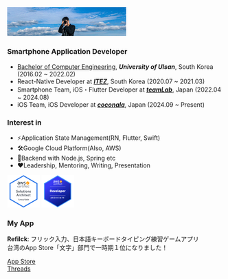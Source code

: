 <img src="./background.jpg" width="55%" height="55%">


### Smartphone Application Developer
- <ins>Bachelor of Computer Engineering</ins>, ***University of Ulsan***, South Korea (2016.02 ~ 2022.02)
- React-Native Developer at ***[ITEZ](https://www.itez.io/)***, South Korea (2020.07 ~ 2021.03)
- Smartphone Team, iOS・Flutter Developer at ***[teamLab](https://www.team-lab.com/)***, Japan (2022.04 ~ 2024.08)
- iOS Team, iOS Developer at ***[coconala](https://coconala.co.jp/)***, Japan (2024.09 ~ Present)

### Interest in
- ⚡Application State Management(RN, Flutter, Swift)
- 🛠️Google Cloud Platform(Also, AWS)
- 🚀Backend with Node.js, Spring etc
- ❤️Leadership, Mentoring, Writing, Presentation

<div>
<img src="./aws-certified-solutions-architect-associate.png" width="15%" height="15%">
<img src="./aws-certified-developer.png" width="15%" height="15%">
</div>

### My App
**Refilck**: フリック入力、日本語キーボードタイピング練習ゲームアプリ  
台湾のApp Store「文字」部門で一時期１位になりました！

[App Store](https://apps.apple.com/jp/app/reflick/id6445889207)  
[Threads](https://www.threads.net/@reflick_app/reposts)
